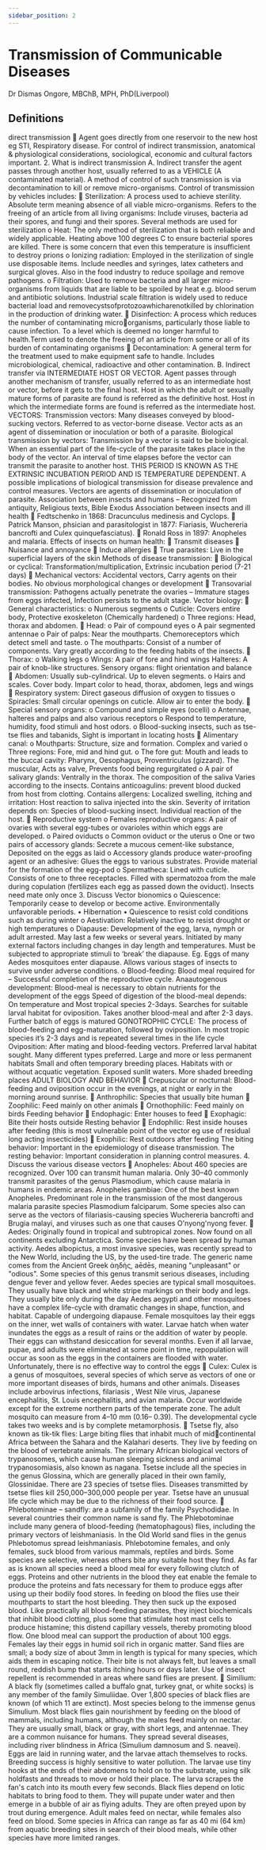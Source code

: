 ```yaml
---
sidebar_position: 2
---
```


# Transmission of Communicable Diseases

Dr Dismas Ongore, MBChB, MPH, PhD(Liverpool)

## Definitions

direct transmission
 Agent goes directly from one reservoir to the new host eg STI, Respiratory disease.
For control of indirect transmission, anatomical & physiological considerations,
sociological, economic and cultural factors important. 2. What is indirect transmission
A. Indirect transfer the agent passes through another host, usually referred to as a
VEHICLE (A contaminated material). A method of control of such transmission is via
decontamination to kill or remove micro-organisms. Control of transmission by vehicles
includes:
 Sterilization: A process used to achieve sterility. Absolute term meaning
absence of all viable micro-organisms. Refers to the freeing of an article from
all living organisms: Include viruses, bacteria ad their spores, and fungi and
their spores. Several methods are used for sterilization
o Heat: The only method of sterilization that is both reliable and
widely applicable. Heating above 100 degrees C to ensure bacterial
spores are killed. There is some concern that even this temperature is
insufficient to destroy prions
o Ionizing radiation: Employed in the sterilization of single use
disposable items. Include needles and syringes, latex catheters and
surgical gloves. Also in the food industry to reduce spoilage and
remove pathogens.
o Filtration: Used to remove bacteria and all larger micro-organisms
from liquids that are liable to be spoiled by heat e.g. blood serum
and antibiotic solutions. Industrial scale filtration is widely used to
reduce bacterial load and removecystsofprotozoawhicharenotkilled
by chlorination in the production of drinking water.
 Disinfection: A process which reduces the number of contaminating microorganisms, particularly those liable to cause infection. To a level which is
deemed no longer harmful to health.Term used to denote the freeing of an
article from some or all of its burden of contaminating organisms
 Decontamination: A general term for the treatment used to make equipment
safe to handle. Includes microbiological, chemical, radioactive and other
contamination.
B. Indirect transfer via INTERMEDIATE HOST OR VECTOR. Agent passes through
another mechanism of transfer, usually referred to as an intermediate host or vector, before it
gets to the final host. Host in which the adult or sexually mature forms of parasite are found is
referred as the definitive host. Host in which the intermediate forms are found is referred as
the intermediate host.
VECTORS:
Transmission vectors: Many diseases conveyed by blood-sucking vectors. Referred to
as vector-borne disease. Vector acts as an agent of dissemination or inoculation or
both of a parasite.
Biological transmission by vectors: Transmission by a vector is said to be biological.
When an essential part of the life-cycle of the parasite takes place in the body of the
vector. An interval of time elapses before the vector can transmit the parasite to
another host. THIS PERIOD IS KNOWN AS THE EXTRINSIC INCUBATION
PERIOD AND IS TEMPERATURE DEPENDENT. A possible implications of
biological transmission for disease prevalence and control measures.
Vectors are agents of dissemination or inoculation of parasite.
Association between insects and humans – Recognized from antiquity, Religious
texts, Bible Exodus
Association between insects and ill health
 Fedtschenko in 1868: Dracunculus medinesis and Cyclops.
 Patrick Manson, phsician and parasitologist in 1877: Fiariasis, Wuchereria
bancrofti and Culex quinquefasciatus).
 Ronald Ross in 1897: Anopheles and malaria.
Effects of insects on human health:
 Transmit diseases
 Nuisance and annoyance
 Induce allergies
 True parasites: Live in the superficial layers of the skin
Methods of disease transmission:
 Biological or cyclical: Transformation/multiplication, Extrinsic incubation
period (7-21 days)
 Mechanical vectors: Accidental vectors, Carry agents on their bodies. No
obvious morphological changes or development
 Transovarial transmission: Pathogens actually penetrate the ovaries –
Immature stages from eggs infected, Infection persists to the adult stage.
Vector biology:
 General characteristics:
o Numerous segments
o Cuticle: Covers entire body, Protective exoskeleton (Chemically hardened)
o Three regions: Head, thorax and abdomen.
 Head:
o Pair of compound eyes
o A pair segmented antennae
o Pair of palps: Near the mouthparts. Chemoreceptors which detect smell and taste.
o The mouthparts: Consist of a number of components. Vary greatly according to the
feeding habits of the insects.
 Thorax:
o Walking legs
o Wings:
A pair of fore and hind wings
Halteres: A pair of knob-like structures. Sensory organs: flight orientation and
balance
 Abdomen: Usually sub-cylindrical. Up to eleven segments.
o Hairs and scales. Cover body. Impart color to head, thorax, abdomen, legs and wings
 Respiratory system: Direct gaseous diffusion of oxygen to tissues
o Spiracles: Small circular openings on cuticle. Allow air to enter the body.
 Special sensory organs:
o Compound and simple eyes (ocelli)
o Antennae, halteres and palps and also various receptors
o Respond to temperature, humidity, food stimuli and host odors.
o Blood-sucking insects, such as tse-tse flies and tabanids, Sight is important in
locating hosts
 Alimentary canal:
o Mouthparts: Structure, size and formation. Complex and varied
o Three regions: Fore, mid and hind gut.
o The fore gut: Mouth and leads to the buccal cavity: Pharynx, Oesophagus,
Proventriculus (gizzard). The muscular, Acts as valve, Prevents food being
regurgitated
o A pair of salivary glands: Ventrally in the thorax. The composition of the saliva
Varies according to the insects. Contains anticoagulins: prevent blood ducked from
host from clotting. Contains allergens: Localized swelling, itching and irritation: Host
reaction to saliva injected into the skin. Severity of irritation depends on: Species of
blood-sucking insect. Individual reaction of the host.
 Reproductive system
o Females reproductive organs: A pair of ovaries with several egg-tubes or ovarioles
within which eggs are developed.
o Paired oviducts
o Common oviduct or the uterus
o One or two pairs of accessory glands: Secrete a mucous cement-like substance,
Deposited on the eggs as laid
o Accessory glands produce water-proofing agent or an adhesive: Glues the eggs to
various substrates. Provide material for the formation of the egg-pod
o Spermatheca: Lined with cuticle. Consists of one to three receptacles. Filled with
spermatozoa from the male during copulation (fertilizes each egg as passed down the
oviduct). Insects need mate only once 3. Discuss Vector bionomics
o Quiescence: Temporarily cease to develop or become active. Environmentally
unfavorable periods.
• Hibernation
• Quiescence to resist cold conditions such as during winter
o Aestivation: Relatively inactive to resist drought or high temperatures
o Diapause: Development of the egg, larva, nymph or adult arrested. May last a few
weeks or several years. Initiated by many external factors including changes in day
length and temperatures. Must be subjected to appropriate stimuli to ‘break’ the
diapause. Eg. Eggs of many Aedes mosquitoes enter diapause. Allows various stages
of insects to survive under adverse conditions.
o Blood-feeding: Blood meal required for – Successful completion of the reproductive
cycle.
Anaautogenous development: Blood-meal is necessary to obtain nutrients for the
development of the eggs
Speed of digestion of the blood-meal depends: On temperature and Most tropical
species 2-3days. Searches for suitable larval habitat for oviposition. Takes another
blood-meal and after 2-3 days. Further batch of eggs is matured
GONOTROPHIC CYCLE: The process of blood-feeding and egg-maturation,
followed by oviposition. In most tropic species it’s 2-3 days and is repeated several
times in the life cycle
Oviposition: After mating and blood-feeding vectors. Preferred larval habitat sought.
Many different types preferred. Large and more or less permanent habitats
Small and often temporary breeding places. Habitats with or without acquatic
vegetation. Exposed sunlit waters. More shaded breeding places
ADULT BIOLOGY AND BEHAVIOR
 Crepuscular or nocturnal: Blood-feeding and oviposition occur in the evenings, at
night or early in the morning around sunrise.
 Anthrophilic: Species that usually bite human
 Zoophilic: Feed mainly on other animals
 Ornothophilic: Feed mainly on birds
Feeding behavior
 Endophagic: Enter houses to feed
 Exophagic: Bite their hosts outside
Resting behavior
 Endophilic: Rest inside houses after feeding (this is most vulnerable point of
the vector eg use of residual long acting insecticides)
 Exophilic: Rest outdoors after feeding
The biting behavior: Important in the epidemiology of disease transmission.
The resting behavior: Important consideration in planning control measures. 4. Discuss the various disease vectors
 Anopheles: About 460 species are recognized. Over 100 can transmit human malaria.
Only 30–40 commonly transmit parasites of the genus Plasmodium, which cause
malaria in humans in endemic areas.
Anopheles gambiae: One of the best known Anopheles. Predominant role in the
transmission of the most dangerous malaria parasite species Plasmodium falciparum.
Some species also can serve as the vectors of filariasis-causing species Wuchereria
bancrofti and Brugia malayi, and viruses such as one that causes O'nyong'nyong
fever.
 Aedes: Originally found in tropical and subtropical zones. Now found on all
continents excluding Antarctica. Some species have been spread by human activity.
Aedes albopictus, a most invasive species, was recently spread to the New World,
including the US, by the used-tire trade.
The generic name comes from the Ancient Greek ἀηδής, aēdēs, meaning "unpleasant"
or "odious". Some species of this genus transmit serious diseases, including dengue
fever and yellow fever.
Aedes species are typical small mosquitoes. They usually have black and white stripe
markings on their body and legs. They usually bite only during the day
Aedes aegypti and other mosquitoes have a complex life-cycle with dramatic changes
in shape, function, and habitat.
Capable of undergoing diapause. Female mosquitoes lay their eggs on the inner, wet
walls of containers with water. Larvae hatch when water inundates the eggs as a
result of rains or the addition of water by people. Their eggs can withstand
desiccation for several months. Even if all larvae, pupae, and adults were eliminated
at some point in time, repopulation will occur as soon as the eggs in the containers are
flooded with water. Unfortunately, there is no effective way to control the eggs
 Culex: Culex is a genus of mosquitoes, several species of which serve as vectors of
one or more important diseases of birds, humans and other animals. Diseases include
arbovirus infections, filariasis , West Nile virus, Japanese encephalitis, St. Louis
encephalitis, and avian malaria. Occur worldwide except for the extreme northern
parts of the temperate zone. The adult mosquito can measure from 4–10 mm (0.16–
0.39). The developmental cycle takes two weeks and is by complete metamorphosis.
 Tsetse fly, also known as tik-tik flies: Large biting flies that inhabit much of midcontinental Africa between the Sahara and the Kalahari deserts. They live by feeding
on the blood of vertebrate animals. The primary African biological vectors of
trypanosomes, which cause human sleeping sickness and animal trypanosomiasis,
also known as nagana. Tsetse include all the species in the genus Glossina, which are
generally placed in their own family, Glossinidae. There are 23 species of tsetse flies.
Diseases transmitted by tsetse flies kill 250,000–300,000 people per year. Tsetse have
an unusual life cycle which may be due to the richness of their food source.
 Phlebotominae – sandfly: are a subfamily of the family Psychodidae. In several
countries their common name is sand fly. The Phlebotominae include many genera of
blood-feeding (hematophagous) flies, including the primary vectors of leishmaniasis.
In the Old World sand flies in the genus Phlebotomus spread leishmaniasis.
Phlebotomine females, and only females, suck blood from various mammals, reptiles
and birds. Some species are selective, whereas others bite any suitable host they find.
As far as is known all species need a blood meal for every following clutch of eggs.
Proteins and other nutrients in the blood they eat enable the female to produce the
proteins and fats necessary for them to produce eggs after using up their bodily food
stores. In feeding on blood the flies use their mouthparts to start the host bleeding.
They then suck up the exposed blood. Like practically all blood-feeding parasites,
they inject biochemicals that inhibit blood clotting, plus some that stimulate host mast
cells to produce histamine; this distend capillary vessels, thereby promoting blood
flow.
One blood meal can support the production of about 100 eggs. Females lay their eggs
in humid soil rich in organic matter. Sand flies are small; a body size of about 3mm in
length is typical for many species, which aids them in escaping notice. Their bite is
not always felt, but leaves a small round, reddish bump that starts itching hours or
days later. Use of insect repellent is recommended in areas where sand flies are
present.
 Similium: A black fly (sometimes called a buffalo gnat, turkey gnat, or white socks)
is any member of the family Simuliidae. Over 1,800 species of black flies are known
(of which 11 are extinct). Most species belong to the immense genus Simulium. Most
black flies gain nourishment by feeding on the blood of mammals, including humans,
although the males feed mainly on nectar. They are usually small, black or gray, with
short legs, and antennae. They are a common nuisance for humans. They spread
several diseases, including river blindness in Africa (Simulium damnosum and S.
neavei). Eggs are laid in running water, and the larvae attach themselves to rocks.
Breeding success is highly sensitive to water pollution. The larvae use tiny hooks at
the ends of their abdomens to hold on to the substrate, using silk holdfasts and threads
to move or hold their place. The larva scrapes the fan's catch into its mouth every few
seconds. Black flies depend on lotic habitats to bring food to them. They will pupate
under water and then emerge in a bubble of air as flying adults. They are often preyed
upon by trout during emergence. Adult males feed on nectar, while females also feed
on blood. Some species in Africa can range as far as 40 mi (64 km) from aquatic
breeding sites in search of their blood meals, while other species have more limited
ranges.
